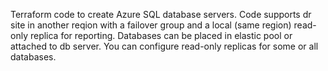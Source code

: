 Terraform code to create Azure SQL database servers. Code supports dr site in another reqion with a failover group and a local (same region) read-only replica for reporting. 
Databases can be placed in elastic pool or attached to db server. You can configure read-only replicas for some or all databases.


